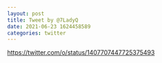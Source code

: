 ```yaml
--- 
layout: post 
title: Tweet by @7LadyQ 
date: 2021-06-23 1624458589 
categories: twitter 
--- 
```

https://twitter.com/o/status/1407707447725375493